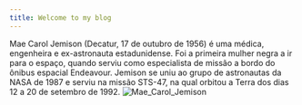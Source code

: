 ```yaml
---
title: Welcome to my blog
---
```


Mae Carol Jemison (Decatur, 17 de outubro de 1956) é uma médica, engenheira e ex-astronauta estadunidense. Foi a primeira mulher negra a ir para o espaço, quando serviu como especialista de missão a bordo do ônibus espacial Endeavour. Jemison se uniu ao grupo de astronautas da NASA de 1987 e serviu na missão STS-47, na qual orbitou a Terra dos dias 12 a 20 de setembro de 1992.
![Mae_Carol_Jemison](https://github.com/ElizPer/skills-github-pages/assets/139496898/260b505c-6b2e-45db-bb04-bcc803f51514)
